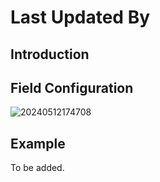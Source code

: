# Last Updated By

<PluginInfo name="users"></PluginInfo>

## Introduction

## Field Configuration

![20240512174708](https://static-docs.nocobase.com/20240512174708.png)

## Example

To be added.
